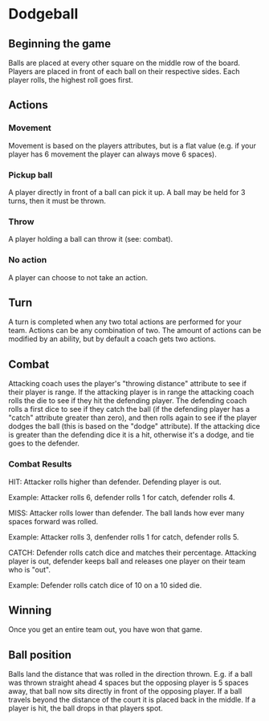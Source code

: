 # Dodgeball

## Beginning the game

Balls are placed at every other square on the middle row of the board. Players are placed in front of each ball on their respective sides. Each player rolls, the highest roll goes first. 

## Actions 

### Movement
Movement is based on the players attributes, but is a flat value (e.g. if your player has 6 movement the player can always move 6 spaces).

### Pickup ball
A player directly in front of a ball can pick it up. A ball may be held for 3 turns, then it must be thrown.

### Throw
A player holding a ball can throw it (see: combat).

### No action
A player can choose to not take an action.

## Turn

A turn is completed when any two total actions are performed for your team. Actions can be any combination of two. The amount of actions can be modified by an ability, but by default a coach gets two actions.

## Combat

Attacking coach uses the player's "throwing distance" attribute to see if their player is range. If the attacking player is in range the attacking coach rolls the die to see if they hit the defending player. The defending coach rolls a first dice to see if they catch the ball (if the defending player has a "catch" attribute greater than zero), and then rolls again to see if the player dodges the ball (this is based on the "dodge" attribute). If the attacking dice is greater than the defending dice it is a hit, otherwise it's a dodge, and tie goes to the defender.

### Combat Results

HIT: Attacker rolls higher than defender. Defending player is out. 

Example: Attacker rolls 6, defender rolls 1 for catch, defender rolls 4.

MISS: Attacker rolls lower than defender. The ball lands how ever many spaces forward was rolled.

Example: Attacker rolls 3, denfender rolls 1 for catch, defender rolls  5.

CATCH: Defender rolls catch dice and matches their percentage. Attacking player is out, defender keeps ball and releases one player on their team who is "out". 

Example: Defender rolls catch dice of 10 on a 10 sided die.

## Winning

Once you get an entire team out, you have won that game.

## Ball position

Balls land the distance that was rolled in the direction thrown. E.g. if a ball was thrown straight ahead 4 spaces but the opposing player is 5 spaces away, that ball now sits directly in front of the opposing player. If a ball travels beyond the distance of the court it is placed back in the middle. If a player is hit, the ball drops in that players spot. 

